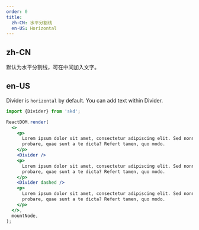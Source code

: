 ```yaml
---
order: 0
title:
  zh-CN: 水平分割线
  en-US: Horizontal
---
```


## zh-CN

默认为水平分割线，可在中间加入文字。

## en-US

Divider is `horizontal` by default. You can add text within Divider.

```jsx
import {Divider} from 'skd';

ReactDOM.render(
  <>
    <p>
      Lorem ipsum dolor sit amet, consectetur adipiscing elit. Sed nonne merninisti licere mihi ista
      probare, quae sunt a te dicta? Refert tamen, quo modo.
    </p>
    <Divider />
    <p>
      Lorem ipsum dolor sit amet, consectetur adipiscing elit. Sed nonne merninisti licere mihi ista
      probare, quae sunt a te dicta? Refert tamen, quo modo.
    </p>
    <Divider dashed />
    <p>
      Lorem ipsum dolor sit amet, consectetur adipiscing elit. Sed nonne merninisti licere mihi ista
      probare, quae sunt a te dicta? Refert tamen, quo modo.
    </p>
  </>,
  mountNode,
);
```
